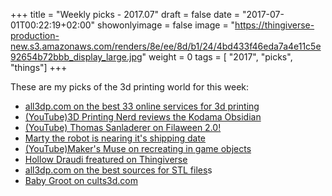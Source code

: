 +++
title = "Weekly picks - 2017.07"
draft = false
date = "2017-07-01T00:22:19+02:00"
showonlyimage = false
image = "https://thingiverse-production-new.s3.amazonaws.com/renders/8e/ee/8d/b1/24/4bd433f46eda7a4e11c5e92654b72bbb_display_large.jpg"
weight = 0
tags = [ "2017", "picks", "things"]
+++
<!--more-->
These are my picks of the 3d printing world for this week:

- [all3dp.com on the best 33 online services for 3d printing](https://all3dp.com/1/best-online-3d-printing-service-3d-print-services/)
- [(YouTube)3D Printing Nerd reviews the Kodama Obsidian](https://www.youtube.com/watch?v=XLX0bsRJGa0)
- [(YouTube) Thomas Sanladerer on Filaween 2.0!](https://www.youtube.com/watch?v=nlIFMy4vIeM)
- [Marty the robot is nearing it's shipping date](https://www.indiegogo.com/projects/marty-the-robot-education#/)
- [(YouTube)Maker's Muse on recreating in game objects](https://www.youtube.com/watch?v=chWp3VRXw5U&t=2s)
- [Hollow Draudi freatured on Thingiverse](https://www.thingiverse.com/thing:948565)
- [all3dp.com on the best sources for STL files](https://all3dp.com/1/free-stl-files-3d-printer-models-3d-print-files-stl-download/)s
- [Baby Groot on cults3d.com](https://cults3d.com/en/art/baby-groot)